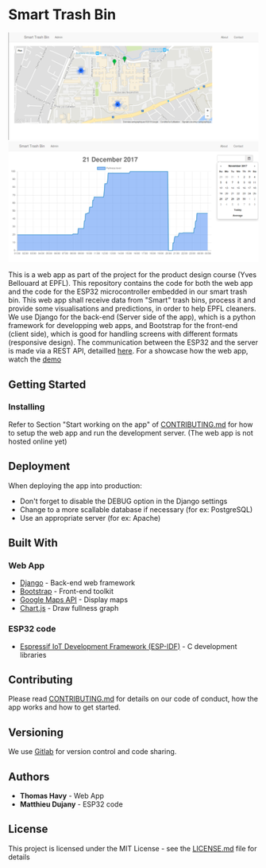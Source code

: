 # Smart Trash Bin

![Web app main page](website.png) ![Web app fullness](level.png)

This is a web app as part of the project for the product design course (Yves Bellouard at EPFL). This repository contains the code for both the web app and the code for the ESP32 microcontroller embedded in our smart trash bin.
This web app shall receive data from "Smart" trash bins, process it and provide some visualisations and predictions, in order to help EPFL cleaners.
We use Django for the back-end (Server side of the app), which is a python framework for developping web apps, and Bootstrap for the front-end (client side), which is good for handling screens with different formats (responsive design).
The communication between the ESP32 and the server is made via a REST API, detailled [here](SmartTrashBin/map/api/CONTRIBUTING.md).
For a showcase how the web app, watch the [demo](webapp.mp4)

## Getting Started

### Installing

Refer to Section "Start working on the app" of [CONTRIBUTING.md](CONTRIBUTING.md) for how to setup the web app and run the development server. (The web app is not hosted online yet) 

## Deployment

When deploying the app into production:
* Don't forget to disable the DEBUG option in the Django settings
* Change to a more scallable database if necessary (for ex: PostgreSQL)
* Use an appropriate server (for ex: Apache)

## Built With

### Web App

* [Django](https://www.djangoproject.com/) - Back-end web framework
* [Bootstrap](http://getbootstrap.com/) - Front-end toolkit
* [Google Maps API](https://developers.google.com/maps/web/) - Display maps
* [Chart.js](http://www.chartjs.org/) - Draw fullness graph

### ESP32 code

* [Espressif IoT Development Framework (ESP-IDF)](https://esp-idf.readthedocs.io/en/latest/) - C development libraries

## Contributing

Please read [CONTRIBUTING.md](CONTRIBUTING.md) for details on our code of conduct, how the app works and how to get started.

## Versioning

We use [Gitlab](https://gitlab.com/) for version control and code sharing.

## Authors

* **Thomas Havy** - Web App
* **Matthieu Dujany** - ESP32 code

## License

This project is licensed under the MIT License - see the [LICENSE.md](LICENSE.md) file for details
